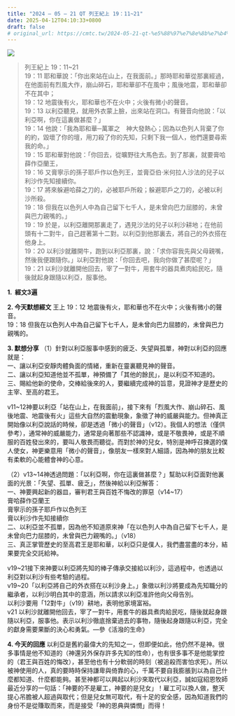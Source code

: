 ```yaml
---
title: "2024 – 05 – 21 QT 列王紀上 19：11~21"
date: 2025-04-12T04:10:33+0800
draft: false
# original_url: https://cmtc.tw/2024-05-21-qt-%e5%88%97%e7%8e%8b%e7%b4%80%e4%b8%8a-19%ef%bc%9a1121
---
```


![](/images/qt.jpg)
> 列王紀上 19：11\~21  
> 19：11 耶和華說：「你出來站在山上，在我面前。」那時耶和華從那裏經過，在他面前有烈風大作，崩山碎石，耶和華卻不在風中；風後地震，耶和華卻不在其中；  
> 19：12 地震後有火，耶和華也不在火中；火後有微小的聲音。  
> 19：13 以利亞聽見，就用外衣蒙上臉，出來站在洞口。有聲音向他說：「以利亞啊，你在這裏做甚麼？」  
> 19：14 他說：「我為耶和華─萬軍之　神大發熱心；因為以色列人背棄了你的約，毀壞了你的壇，用刀殺了你的先知，只剩下我一個人，他們還要尋索我的命。」  
> 19：15 耶和華對他說：「你回去，從曠野往大馬色去。到了那裏，就要膏哈薛作亞蘭王，  
> 19：16 又膏寧示的孫子耶戶作以色列王，並膏亞伯‧米何拉人沙法的兒子以利沙作先知接續你。  
> 19：17 將來躲避哈薛之刀的，必被耶戶所殺；躲避耶戶之刀的，必被以利沙所殺。  
> 19：18 但我在以色列人中為自己留下七千人，是未曾向巴力屈膝的，未曾與巴力親嘴的。」  
> 19：19 於是，以利亞離開那裏走了，遇見沙法的兒子以利沙耕地；在他前頭有十二對牛，自己趕著第十二對。以利亞到他那裏去，將自己的外衣搭在他身上。  
> 19：20 以利沙就離開牛，跑到以利亞那裏，說：「求你容我先與父母親嘴，然後我便跟隨你。」以利亞對他說：「你回去吧，我向你做了甚麼呢？」  
> 19：21 以利沙就離開他回去，宰了一對牛，用套牛的器具煮肉給民吃，隨後就起身跟隨以利亞，服事他。

**1.  經文3遍**

**2. 今天默想經文**
王上 19：12 地震後有火，耶和華也不在火中；火後有微小的聲音。  
19：18 但我在以色列人中為自己留下七千人，是未曾向巴力屈膝的，未曾與巴力親嘴的。

**3. 默想分享**
（1）針對以利亞服事中感到的疲乏、失望與孤單，神對以利亞的回應就是：  
一、讓以利亞安靜肉體負面的情緒，重新在靈裏聽見神的聲音。  
二、讓以利亞知道他並不孤單，神預備了「其他的餘民」，是以利亞不知道的。  
三、賜給他新的使命，交棒給後來的人，要繼續完成神的旨意，見證神才是歷史的主宰、至高的君王。

v11\~12神要以利亞「站在山上，在我面前」，接下來有「烈風大作、崩山碎石、風後地震、地震後有火」這些大自然的震動現象，象徵了神的威嚴與能力。但神真正開始像以利亞說話的時候，卻是透過「微小的聲音」（v12）。我個人的想法（僅供參考），通常神的威嚴能力，通常是向著那些不認識神，或是不敬畏神，或是不順服的百姓發出來的，要叫人敬畏而聽從。而對於神的兒女，特別是神呼召揀選的僕人使女，神更樂意用「微小的聲音」，像朋友一樣來對人細語，因為神的朋友比較有柔軟的心能體會神的心意。

（2）v13\~14神透過問題：「以利亞啊，你在這裏做甚麼？」幫助以利亞面對他裏面的光景：「失望、孤單、疲乏」，然後神給以利亞解答：  
一、神要興起新的器皿，審判君王與百姓不悔改的罪惡（v14\~17）  
膏哈薛作亞蘭王  
膏寧示的孫子耶戶作以色列王  
膏以利沙作先知接續你  
二、以利亞並不孤單，因為他不知道原來神「在以色列人中為自己留下七千人，是未曾向巴力屈膝的，未曾與巴力親嘴的。」（v18）  
三、真正掌管歷史的至高君王是耶和華，以利亞只是僕人，我們盡當盡的本分，結果要完全交託給神。

v19\~21接下來神要以利亞將先知的棒子傳承交接給以利沙，這過程中，也透過以利亞對以利沙有些考驗的過程。  
v19\~20「以利亞將自己的外衣搭在以利沙身上。」象徵以利沙將要成為先知職分的繼承者，以利沙明白其中的意涵，所以請求以利亞准許他向父母告別。  
以利沙要用「12對牛」（v19）耕地，表明他家境富裕。  
v21 以利沙就離開他回去，宰了一對牛，用套牛的器具煮肉給民吃，隨後就起身跟隨以利亞，服事他。表示以利沙徹底捨棄過去的事物，隨後起身跟隨以利亞，完全的獻身需要果斷的決心和勇氣。—參《活潑的生命》

**4. 今天的回應**
以利亞是舊約最偉大的先知之一，但即便如此，他仍然不是神。很多事情是他不知道的（神還另外保存許多先知的性命），也有很多事不是他能掌控的（君王與百姓的悔改），甚至他也有十分軟弱的時刻（被追殺而害怕求死）。所以被神使用的人，真的要時時保持謙卑與倚靠的心，千萬不要自我膨脹到以為自己什麼都知道、什麼都能夠。甚至神都可以興起以利沙來取代以利亞，誠如寇紹恩牧師最近分享的一句話：「神要的不是雇工，神要的是兒女」！雇工可以換人做，整天提心吊膽被人超過與取代；但是兒女無可取代，有十足的安全感，因為知道我們的身份不是從賺取而來，而是接受「神的恩典與憐憫」而得！
